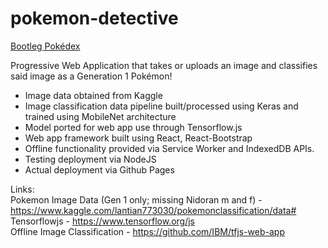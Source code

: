 # pokemon-detective

<u>Bootleg Pokédex</u>

Progressive Web Application that takes or uploads an image and classifies said image as a Generation 1 Pokémon!
  - Image data obtained from Kaggle
  - Image classification data pipeline built/processed using Keras and trained using MobileNet architecture
  - Model ported for web app use through Tensorflow.js
  - Web app framework built using React, React-Bootstrap
  - Offline functionality provided via Service Worker and IndexedDB APIs.
  - Testing deployment via NodeJS
  - Actual deployment via Github Pages

Links:  
Pokemon Image Data (Gen 1 only; missing Nidoran m and f) -  https://www.kaggle.com/lantian773030/pokemonclassification/data#
Tensorflowjs - https://www.tensorflow.org/js  
Offline Image Classification -  https://github.com/IBM/tfjs-web-app
